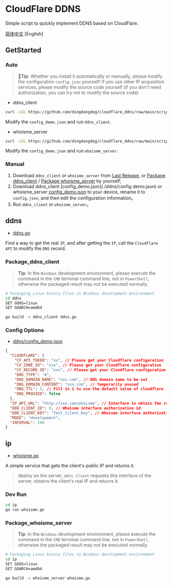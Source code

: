 # CloudFlare DDNS

Simple script to quickly implement DDNS based on CloudFlare.

[简体中文](./README_ZH.MD) [English]

## GetStarted

### Auto

> 🧨**Tip**: Whether you install it automatically or manually, please modify the configuration `config.json` yourself! If you use other IP acquisition services, please modify the source code yourself (if you don't need authorization, you can try not to modify the source code)

- ddns_client

```sh
curl -sSL https://github.com/dingdangdog/cloudflare_ddns/raw/main/script/update_ddns.sh | bash
```

Modify the `config_demo.json` and run `ddns_client`.

- whoisme_server

```sh
curl -sSL https://github.com/dingdangdog/cloudflare_ddns/raw/main/script/update_whoisme.sh | bash
```

Modify the `config_demo.json` and run `whoisme_server`.

### Manual

1. Download `ddns_client` or `whoisme_server` from [Last Release](https://github.com/dingdangdog/cloudflare_ddns/releases), or [Package ddns_client](#Package_ddns_client) / [Package whoisme_server](#Package_whoisme_server) by yourself;
2. Download ddns_client [config_demo.json](./ddns/config demo.json) or whoisme_server [config_demo.json](./ip/config_demo.json) to your device, rename it to `config.json`, and then edit the configuration information。
3. Run `ddns_client` or `whoisme_server`。

## ddns

- [ddns.go](./ddns/ddns.go)

Find a way to get the real `IP`, and after getting the `IP`, call the `Cloudflare API` to modify the `DNS` record.

### Package_ddns_client

> **Tip**: In the `Windows` development environment, please execute the command in the `CMD` terminal command line, not in `PowerShell`, otherwise the packaged result may not be executed normally

```bash
# Packaging Linux binary files in Windows development environment
cd ddns
SET GOOS=linux
SET GOARCH=amd64

go build -o ddns_client ddns.go
```

### Config Options

- [ddns/config_demo.json](./ddns/config_demo.json)

```json
{
  "CLOUDFLARE": {
    "CF_API_TOKEN": "xx", // Please get your Cloudflare configuration
    "CF_ZONE_ID": "xxx", // Please get your Cloudflare configuration
    "CF_RECORD_ID": "xxx", // Please get your Cloudflare configuration
    "DNS_TYPE": "A",
    "DNS_DOMAIN_NAME": "xxx.com", // DNS domain name to be set
    "DNS_DOMAIN_CONTENT": "xxx.com", // Temporarily unused
    "DNS_TTL": 1, // Fill in 1 to use the default value of cloudflare
    "DNS_PROXIED": false
  },
  "IP_API_URL": "http://xxx.com/whoisme", // Interface to obtain the real public IP
  "DDD_CLIENT_ID": 0, // Whoisme interface authorization id
  "DDD_CLIENT_KEY": "Test_Cilent_Key", // Whoisme interface authorization key
  "MODE": "development",
  "INTERVAL": 180
}
```

## ip

- [whoisme.go](./ip/whoisme.go)

A simple service that gets the client's public IP and returns it.

> deploy on the server, `ddns client` requests this interface of the server, obtains the client's real IP and returns it.

### Dev Run

```sh
cd ip
go run whoisme.go
```

### Package_whoisme_server

> **Tip**: In the `Windows` development environment, please execute the command in the `CMD` terminal command line, not in `PowerShell`, otherwise the packaged result may not be executed normally

```bash
# Packaging Linux binary files in Windows development environment
cd ip
SET GOOS=linux
SET GOARCH=amd64

go build -o whoisme_server whoisme.go
```
